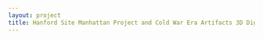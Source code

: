 ```yaml
--- 
layout: project 
title: Hanford Site Manhattan Project and Cold War Era Artifacts 3D Digital Repository
---
```



